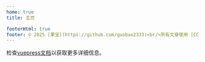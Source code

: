 ```yaml
---
home: true
title: 主页

footerHtml: true
footer: © 2025 [果宝](https://github.com/guobao2333)<br/>所有文章使用 [CC BY-NC 4.0](https://creativecommons.org/licenses/by-nc/4.0/) 协议授权许可<br>由 [VuePress](https://github.com/vuepress/core) 强力驱动
---
```


检查[vuepress文档][default-theme-home]以获取更多详细信息。

[default-theme-home]: https://vuejs.press/reference/default-theme/frontmatter.html#home-page
